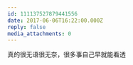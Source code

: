 ```yaml
---
id: 111137527879441556
date: 2017-06-06T16:22:00.000Z
reply: false
media_attachments: 0
---
```


真的很无语很无奈，很多事自己早就能看透 ​​​​

